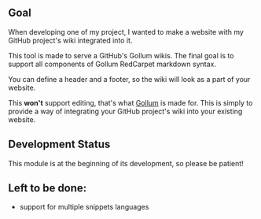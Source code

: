 ## Goal
When developing one of my project, I wanted to make a website with my GitHub project's wiki integrated into it.

This tool is made to serve a GitHub's Gollum wikis. The final goal is to support all components of Gollum RedCarpet markdown syntax.

You can define a header and a footer, so the wiki will look as a part of your website.

This **won't** support editing, that's what [Gollum](https://github.com/github/gollum/) is made for. This is simply to provide a way of integrating your GitHub project's wiki into your existing website.

## Development Status
This module is at the beginning of its development, so please be patient!

## Left to be done:
- support for multiple snippets languages